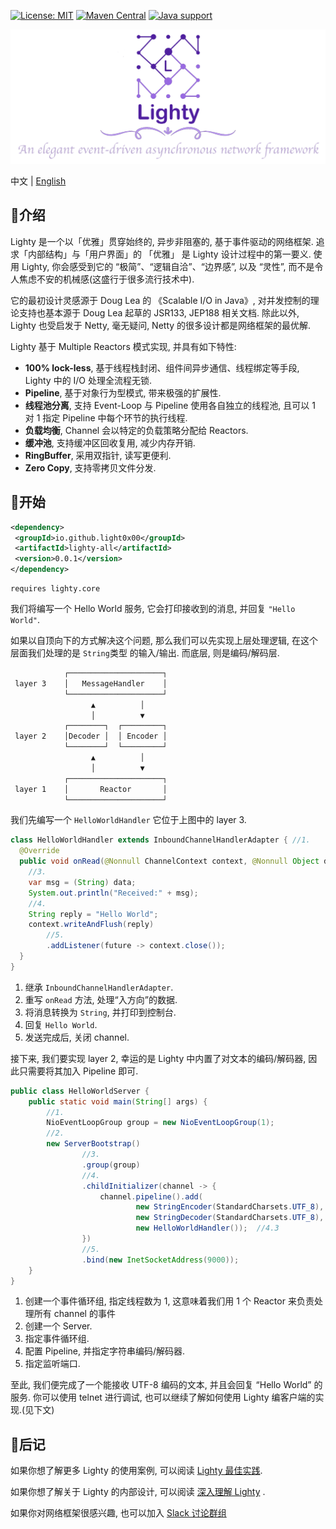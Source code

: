 [![License: MIT](https://img.shields.io/badge/License-MIT-yellow.svg)](https://opensource.org/licenses/MIT)
[![Maven Central](https://maven-badges.herokuapp.com/maven-central/io.github.light0x00/lighty/badge.svg)](https://maven-badges.herokuapp.com/maven-central/io.github.light0x00/lighty-all)
[![Java support](https://img.shields.io/badge/Java-17+-green?logo=java&logoColor=white)](https://openjdk.java.net/)

<p align="center">
    <img src="doc/logo.png" alt="Lighty">
</p>

中文 | [English](./README.en.md)

## 📖介绍

Lighty 是一个以「优雅」贯穿始终的, 异步非阻塞的, 基于事件驱动的网络框架. 追求「内部结构」与「用户界面」的 「优雅」 是 Lighty 设计过程中的第一要义. 使用 Lighty, 你会感受到它的 “极简”、“逻辑自洽”、“边界感”, 以及 “灵性”, 而不是令人焦虑不安的机械感(这盛行于很多流行技术中).

它的最初设计灵感源于 Doug Lea 的 《Scalable I/O in Java》, 对并发控制的理论支持也基本源于 Doug Lea 起草的 JSR133, JEP188 相关文档. 除此以外, Lighty 也受启发于 Netty, 毫无疑问, Netty 的很多设计都是网络框架的最优解.

Lighty 基于 Multiple Reactors 模式实现, 并具有如下特性:

- **100% lock-less**, 基于线程栈封闭、组件间异步通信、线程绑定等手段, Lighty 中的 I/O 处理全流程无锁.
- **Pipeline**, 基于对象行为型模式, 带来极强的扩展性.
- **线程池分离**, 支持 Event-Loop 与 Pipeline 使用各自独立的线程池, 且可以 1 对 1 指定 Pipeline 中每个环节的执行线程.
- **负载均衡**, Channel 会以特定的负载策略分配给 Reactors.
- **缓冲池**, 支持缓冲区回收复用, 减少内存开销.
- **RingBuffer**, 采用双指针, 读写更便利.
- **Zero Copy**, 支持零拷贝文件分发.

## 📝开始

```xml
<dependency>
 <groupId>io.github.light0x00</groupId>
 <artifactId>lighty-all</artifactId>
 <version>0.0.1</version>
</dependency>
```

```
requires lighty.core
```

我们将编写一个 Hello World 服务, 它会打印接收到的消息, 并回复 `"Hello World"`.

如果以自顶向下的方式解决这个问题, 那么我们可以先实现上层处理逻辑, 在这个层面我们处理的是 `String`类型 的输入/输出. 而底层, 则是编码/解码层.

```txt
            ┌─────────────────────┐
 layer 3    │   MessageHandler    │
            └─────────────────────┘
                  ▲          │
                  │          ▼
            ┌────────┐  ┌─────────┐
 layer 2    │Decoder │  │ Encoder │
            └────────┘  └─────────┘
                  ▲          │
                  │          ▼
            ┌─────────────────────┐
 layer 1    │       Reactor       │
            └─────────────────────┘
```

我们先编写一个 `HelloWorldHandler` 它位于上图中的 layer 3.

```java
class HelloWorldHandler extends InboundChannelHandlerAdapter { //1.
  @Override
  public void onRead(@Nonnull ChannelContext context, @Nonnull Object data, @Nonnull InboundPipeline pipeline) { //2.
    //3.
    var msg = (String) data;
    System.out.println("Received:" + msg);
    //4.
    String reply = "Hello World";
    context.writeAndFlush(reply)
        //5.
        .addListener(future -> context.close());
  }
}
```

1. 继承 `InboundChannelHandlerAdapter`.
2. 重写 `onRead` 方法, 处理“入方向”的数据.
3. 将消息转换为 `String`, 并打印到控制台.
4. 回复 `Hello World`.
5. 发送完成后, 关闭 channel.

接下来, 我们要实现 layer 2, 幸运的是 Lighty 中内置了对文本的编码/解码器, 因此只需要将其加入 Pipeline 即可.

```java
public class HelloWorldServer {
    public static void main(String[] args) {
        //1.
        NioEventLoopGroup group = new NioEventLoopGroup(1);
        //2.
        new ServerBootstrap()
                //3.
                .group(group)
                //4.
                .childInitializer(channel -> {
                    channel.pipeline().add(
                            new StringEncoder(StandardCharsets.UTF_8), //4.1
                            new StringDecoder(StandardCharsets.UTF_8), //4.2
                            new HelloWorldHandler());  //4.3
                })
                //5.
                .bind(new InetSocketAddress(9000));
    }
}
```

1. 创建一个事件循环组, 指定线程数为 1, 这意味着我们用 1 个 Reactor 来负责处理所有 channel 的事件
2. 创建一个 Server.
3. 指定事件循环组.
4. 配置 Pipeline, 并指定字符串编码/解码器.
5. 指定监听端口.

至此, 我们便完成了一个能接收 UTF-8 编码的文本, 并且会回复 “Hello World” 的服务. 你可以使用 telnet 进行调试, 也可以继续了解如何使用 Lighty 编客户端的实现.(见下文) 

## 📑后记

如果你想了解更多 Lighty 的使用案例, 可以阅读 [Lighty 最佳实践](./doc/best-practices/index.md).

如果你想了解关于 Lighty 的内部设计, 可以阅读 [深入理解 Lighty](doc/deep-dive-into-lighty/index.md) .

如果你对网络框架很感兴趣, 也可以加入 [Slack 讨论群组](https://join.slack.com/t/slack-o6y6551/shared_invite/zt-222eavevn-P75aH~I88F6Tq_g4gfQLmQ)